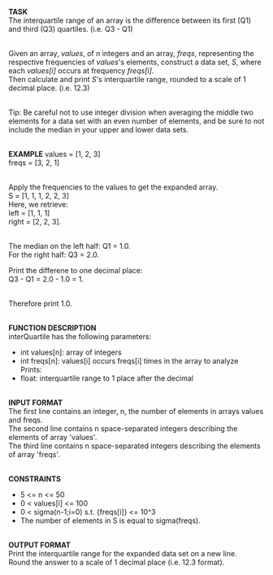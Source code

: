 <b>TASK</b><br />
The interquartile range of an array is the difference between its first (Q1) and third (Q3) quartiles. (i.e. Q3 - Q1)<br /><br />

Given an array, <i>values</i>, of <i>n</i> integers and an array, <i>freqs</i>, representing the respective frequencies of <i>values</i>'s elements, construct a data set, <i>S</i>, where each <i>values[i]</i> occurs at frequency <i>freqs[i]</i>.<br />
Then calculate and print <i>S</i>'s interquartile range, rounded to a scale of 1 decimal place. (i.e. 12.3)<br /><br />

Tip: Be careful not to use integer division when averaging the middle two elements for a data set with an even number of elements, and be sure to not include the median in your upper and lower data sets.<br /><br />

<b>EXAMPLE</b>
values = [1, 2, 3]<br />
freqs = [3, 2, 1]<br /><br />

Apply the frequencies to the values to get the expanded array.<br />
S = [1, 1, 1, 2, 2, 3]<br />
Here, we retrieve:<br />
left = [1, 1, 1]<br />
right = [2, 2, 3].<br /><br />

The median on the left half: Q1 = 1.0.<br />
For the right half: Q3 = 2.0.<br />

Print the differene to one decimal place:<br />
Q3 - Q1 = 2.0 - 1.0 = 1. <br /><br />

Therefore print 1.0.<br /><br />

<b>FUNCTION DESCRIPTION</b><br />
interQuartile has the following parameters:<br />
- int values[n]: array of integers<br />
- int freqs[n]: values[i] occurs freqs[i] times in the array to analyze<br />
Prints:<br />
- float: interquartile range to 1 place after the decimal<br /><br />

<b>INPUT FORMAT</b><br />
The first line contains an integer, n, the number of elements in arrays values and freqs.<br />
The second line contains n space-separated integers describing the elements of array 'values'.<br />
The third line contains n space-separated integers describing the elements of array 'freqs'.<br /><br />

<b>CONSTRAINTS</b><br />
- 5 <= n <= 50<br />
- 0 < values[i] <= 100<br />
- 0 < sigma(n-1;i=0) s.t. {freqs[i]} <= 10^3<br />
- The number of elements in S is equal to sigma(freqs).<br /><br />

<b>OUTPUT FORMAT</b><br />
Print the interquartile range for the expanded data set on a new line.<br />
Round the answer to a scale of 1 decimal place (i.e. 12.3 format).<br /><br />